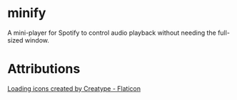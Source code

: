 # minify
A mini-player for Spotify to control audio playback without needing the full-sized window.

# Attributions
<a href="https://www.flaticon.com/free-icons/loading" title="loading icons">Loading icons created by Creatype - Flaticon</a>